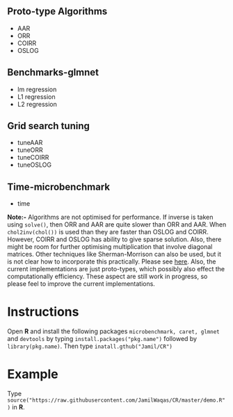 ## Proto-type Algorithms

* AAR 
* ORR 
* COIRR 
* OSLOG


## Benchmarks-glmnet

* lm  regression
* L1 regression
* L2 regression

## Grid search tuning 

* tuneAAR
* tuneORR
* tuneCOIRR
* tuneOSLOG

## Time-microbenchmark

* time 

**Note:-** Algorithms are not optimised for performance. If inverse is taken using ```solve()```, then ORR and AAR are quite slower than ORR and AAR. When ```chol2inv(chol())``` is used than they are faster than OSLOG and COIRR. However, COIRR and OSLOG has ability to give sparse solution. Also, there might be room for further optimising multiplication that involve diagonal matrices. Other techniques like Sherman-Morrison can also be used, but it is not clear how to incorporate this practically. Please see [here](https://math.stackexchange.com/questions/3051972/woodbury-matrix-inversion#). Also, the current implementations are just proto-types, which possibly also effect the computationally efficiency. These aspect are still work in progress, so please feel to improve the current implementations.

# Instructions

Open **R** and install the following packages ```microbenchmark, caret, glmnet``` and ```devtools``` by typing ```install.packages("pkg.name")``` followed by ```library(pkg.name)```. Then type ```inatall.gthub("Jamil/CR")```

# Example

Type ```source("https://raw.githubusercontent.com/JamilWaqas/CR/master/demo.R")``` in **R**.
